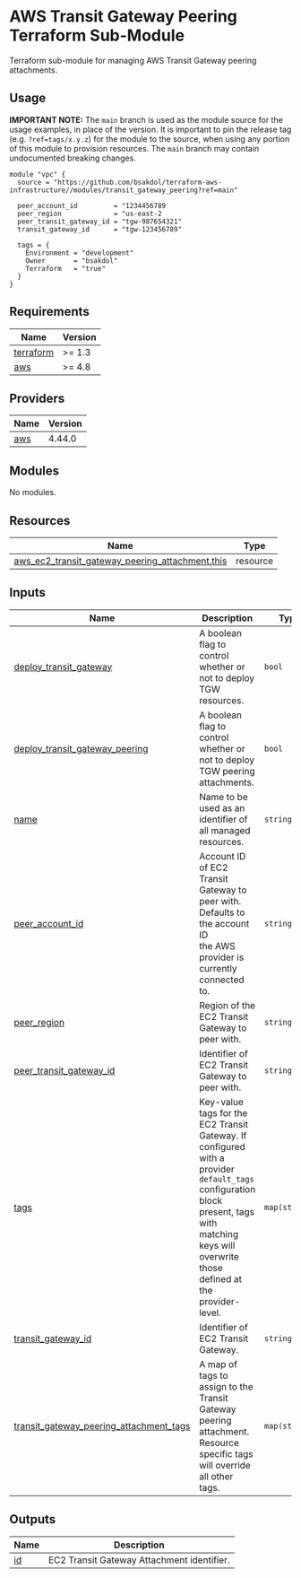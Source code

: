 # AWS Transit Gateway Peering Terraform Sub-Module

Terraform sub-module for managing AWS Transit Gateway peering attachments.

## Usage

**IMPORTANT NOTE:** The `main` branch is used as the module source for the usage examples, in place of the version. It is important to pin the release tag (e.g. `?ref=tags/x.y.z`) for the module to the source, when using any portion of this module to provision resources. The `main` branch may contain undocumented breaking changes.

```hcl
module "vpc" {
  source = "https://github.com/bsakdol/terraform-aws-infrastructure//modules/transit_gateway_peering?ref=main"

  peer_account_id         = "1234456789
  peer_region             = "us-east-2
  peer_transit_gateway_id = "tgw-987654321"
  transit_gateway_id      = "tgw-123456789"

  tags = {
    Environment = "development"
    Owner       = "bsakdol"
    Terraform   = "true"
  }
}
```

<!-- BEGINNING OF PRE-COMMIT-TERRAFORM DOCS HOOK -->
## Requirements

| Name | Version |
|------|---------|
| <a name="requirement_terraform"></a> [terraform](#requirement\_terraform) | >= 1.3 |
| <a name="requirement_aws"></a> [aws](#requirement\_aws) | >= 4.8 |

## Providers

| Name | Version |
|------|---------|
| <a name="provider_aws"></a> [aws](#provider\_aws) | 4.44.0 |

## Modules

No modules.

## Resources

| Name | Type |
|------|------|
| [aws_ec2_transit_gateway_peering_attachment.this](https://registry.terraform.io/providers/hashicorp/aws/latest/docs/resources/ec2_transit_gateway_peering_attachment) | resource |

## Inputs

| Name | Description | Type | Default | Required |
|------|-------------|------|---------|:--------:|
| <a name="input_deploy_transit_gateway"></a> [deploy\_transit\_gateway](#input\_deploy\_transit\_gateway) | A boolean flag to control whether or not to deploy TGW resources. | `bool` | `true` | no |
| <a name="input_deploy_transit_gateway_peering"></a> [deploy\_transit\_gateway\_peering](#input\_deploy\_transit\_gateway\_peering) | A boolean flag to control whether or not to deploy TGW peering attachments. | `bool` | `true` | no |
| <a name="input_name"></a> [name](#input\_name) | Name to be used as an identifier of all managed resources. | `string` | `null` | no |
| <a name="input_peer_account_id"></a> [peer\_account\_id](#input\_peer\_account\_id) | Account ID of EC2 Transit Gateway to peer with. Defaults to the account ID<br>the AWS provider is currently connected to. | `string` | `null` | no |
| <a name="input_peer_region"></a> [peer\_region](#input\_peer\_region) | Region of the EC2 Transit Gateway to peer with. | `string` | `null` | no |
| <a name="input_peer_transit_gateway_id"></a> [peer\_transit\_gateway\_id](#input\_peer\_transit\_gateway\_id) | Identifier of EC2 Transit Gateway to peer with. | `string` | `null` | no |
| <a name="input_tags"></a> [tags](#input\_tags) | Key-value tags for the EC2 Transit Gateway. If configured with a provider<br>`default_tags` configuration block present, tags with matching keys will<br>overwrite those defined at the provider-level. | `map(string)` | `{}` | no |
| <a name="input_transit_gateway_id"></a> [transit\_gateway\_id](#input\_transit\_gateway\_id) | Identifier of EC2 Transit Gateway. | `string` | `null` | no |
| <a name="input_transit_gateway_peering_attachment_tags"></a> [transit\_gateway\_peering\_attachment\_tags](#input\_transit\_gateway\_peering\_attachment\_tags) | A map of tags to assign to the Transit Gateway peering attachment. Resource<br>specific tags will override all other tags. | `map(string)` | `{}` | no |

## Outputs

| Name | Description |
|------|-------------|
| <a name="output_id"></a> [id](#output\_id) | EC2 Transit Gateway Attachment identifier. |
<!-- END OF PRE-COMMIT-TERRAFORM DOCS HOOK -->
